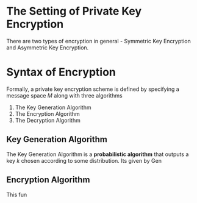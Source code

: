 # The Setting of Private Key Encryption
There are two types of encryption in general - Symmetric Key Encryption and Asymmetric Key Encryption. 
# Syntax of Encryption
Formally, a private key encryption scheme is defined by specifying a message space $M$ along with three algorithms
1. The Key Generation Algorithm
2. The Encryption Algorithm
3. The Decryption Algorithm
## Key Generation Algorithm
The Key Generation Algorithm is a **probabilistic algorithm** that outputs a key $k$ chosen according to some distribution. Its given by $\text{Gen}$
## Encryption Algorithm
This fun